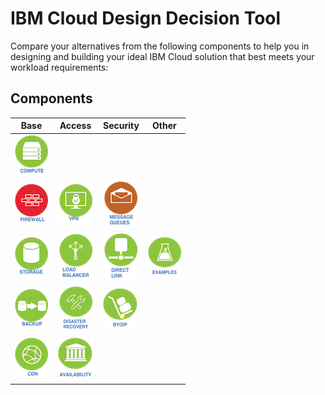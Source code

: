 # IBM Cloud Design Decision Tool

Compare your alternatives from the following components to help you in designing and building your ideal IBM Cloud solution that best meets your workload requirements:

## Components

Base | Access | Security | Other
:---: | :---: | :---: | :---:
[![Compute](/images/compute_icon.png)](compute.md) |
[![Firewall](/images/firewall_icon.png)](firewall.md) | [![VPN](/images/vpn_icon.png)](vpn.md) | [![Message Queues](/images/message_queues_icon.png)](message_queues.md)
[![Storage](/images/storage_icon.png)](storage.md) | [![Load Balancer](/images/load_balancer_icon.png)](load_balancer.md) | [![Direct Link](/images/direct_link_icon.png)](direct_link.md) | [![Examples](/images/examples_icon.png)](examples.md)
[![Backup](/images/backup_icon.png)](backup.md) | [![Disaster Recovery](/images/disaster_recovery_icon.png)](disaster_recovery.md) | [![BYOIP](/images/byoip_icon.png)](byoip.md)
[![CDN](/images/cdn_icon.png)](cdn.md) | [![Availability](/images/availability_icon.png)](availability.md)
